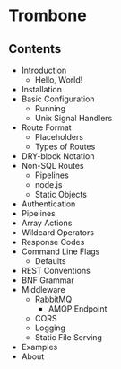 # Trombone

## Contents

- Introduction
    - Hello, World!
- Installation
- Basic Configuration
    - Running
    - Unix Signal Handlers
- Route Format
    - Placeholders
    - Types of Routes
- DRY-block Notation
- Non-SQL Routes
    - Pipelines
    - node.js
    - Static Objects
- Authentication
- Pipelines
- Array Actions 
- Wildcard Operators
- Response Codes
- Command Line Flags
    - Defaults
- REST Conventions
- BNF Grammar
- Middleware
    - RabbitMQ
        - AMQP Endpoint
    - CORS
    - Logging
    - Static File Serving
- Examples
- About

